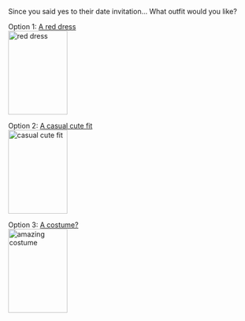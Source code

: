 Since you said yes to their date invitation...
What outfit would you like?

Option 1: [A red dress](good.md) <br>
<img src="https://cdn.shopify.com/s/files/1/0576/4893/products/Perfect_Date_Dress_Red_XB_Shot15_016_grande_50459e27-015e-49fe-a4d9-a608b6efca70_grande.jpg?v=1559173700"
alt="red dress" style="width:120px;height:170px;">

Option 2: [A casual cute fit](good.md) <br>
<img src="https://cdn2-www.thefashionspot.com/assets/uploads/gallery/dove-first-date-outfits/sweater-dove-first-date.jpg" alt="casual cute fit" style="width:120px;height:170px;">

Option 3: [A costume?](good.md) <br>
<img src="https://cdn.costumewall.com/halloween-costume-contest/wp-content/uploads/2018/10/IMG_20181020_085726-0-1024x1381.jpg" alt="amazing costume" style="width:120px;height:170px;">